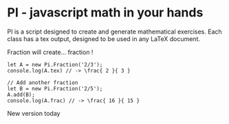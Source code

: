 PI - javascript math in your hands 
=============

PI is a script designed to create and generate mathematical exercises. 
Each class has a tex output, designed to be used in any LaTeX document.

Fraction will create... fraction !

```
let A = new Pi.Fraction('2/3');
console.log(A.tex) // -> \frac{ 2 }{ 3 }

// Add another fraction
let B = new Pi.Fraction('2/5');
A.add(B);
console.log(A.frac) // -> \frac{ 16 }{ 15 }
```
New version today